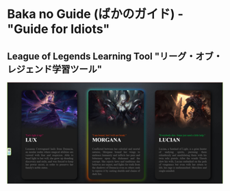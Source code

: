 # Baka no Guide (ばかのガイド) - "Guide for Idiots"
## League of Legends Learning Tool "リーグ・オブ・レジェンド学習ツール"

![Screenshot](/hh1.png)
<!-- 
Create a website that provides resources and tools for League of Legends players to improve their gameplay. The website can include features such as:

Champion guides: Provide guides on how to play each champion in League of Legends, including tips on their strengths, weaknesses, and optimal item builds.

Match analysis: Allow players to analyze their match history and identify areas where they can improve. Use data visualization tools to display statistics such as win rate, KDA ratio, and CS per minute.

Coaching services: Offer coaching services from experienced League of Legends players to help players improve their gameplay. This can be done through one-on-one coaching sessions or through pre-recorded coaching videos.

Team finder: Allow players to find other players to team up with for ranked matches. This can be done through a matchmaking algorithm that matches players based on their roles, playstyle, and skill level.

News and updates: Provide the latest news and updates on League of Legends, including patch notes, upcoming tournaments, and new champion releases.

Community forums: Allow players to discuss strategies, share tips, and connect with other players in a community forum. Use gamification elements such as badges and leaderboards to incentivize participation.

Streamer database: Provide a database of League of Legends streamers, categorized by their role, skill level, and language. This can help players find streamers who play champions they're interested in or who speak their native language.

Overall, the idea is to create a comprehensive resource for League of Legends players to improve their gameplay and connect with other players. The website can be monetized through advertising, coaching fees, and premium membership options that provide additional features and benefits.
 -->